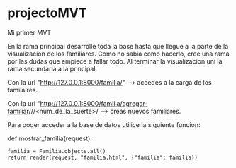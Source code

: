 # projectoMVT
Mi primer MVT

En la rama principal desarrolle toda la base hasta que llegue a la parte de la visualizacion de los familiares. Como no sabia como hacerlo, cree una rama por las dudas que empiece a fallar todo. Al terminar la visualizacion uni la rama secundaria a la principal.

Con la url "http://127.0.0.1:8000/familia/" --> accedes a la carga de los familaires.

Con la url "http://127.0.0.1:8000/familia/agregar-familiar/<nombre>/<apellido>/<num_de_la_suerte>/<nacimiento> --> creas nuevos familiares.
  
Para poder acceder a la base de datos utilice la siguiente funcion:
  
  def mostrar_familia(request):
  
    familia = Familia.objects.all()
    return render(request, "familia.html", {"familia": familia})
  
